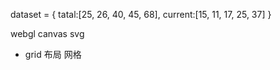 dataset = {
    tatal:[25, 26, 40, 45, 68],
    current:[15, 11, 17, 25, 37]
}

webgl canvas svg

- grid 布局 网格
